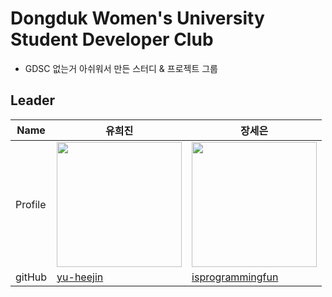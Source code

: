 # Dongduk Women's University Student Developer Club
- GDSC 없는거 아쉬워서 만든 스터디 & 프로젝트 그룹
## Leader

| Name    | 유희진   | 장세은 |
| ------- | -------| ---------|
| Profile | <img width="200px" src="https://avatars.githubusercontent.com/u/96467030?v=4" /> | <img width="200px" src="https://avatars.githubusercontent.com/u/78543382?v=4"/>    |
| gitHub  | [yu-heejin](https://github.com/yu-heejin) | [isprogrammingfun](https://github.com/isprogrammingfun) |
